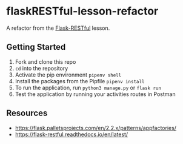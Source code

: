 # flaskRESTful-lesson-refactor

A refactor from the [Flask-RESTful](https://www.notion.so/seir1031-materials/Flask-RESTful-9bd0d52cc965499c86a28a71175a36a7) lesson.

## Getting Started
1. Fork and clone this repo
2. `cd` into the repository
3. Activate the pip environment `pipenv shell`
4. Install the packages from the Pipfile `pipenv install`
5. To run the application, run `python3 manage.py` or `flask run`
6. Test the application by running your activities routes in Postman

## Resources
* https://flask.palletsprojects.com/en/2.2.x/patterns/appfactories/
* https://flask-restful.readthedocs.io/en/latest/